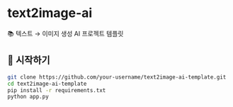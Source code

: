 # text2image-ai

📚 텍스트 → 이미지 생성 AI 프로젝트 템플릿

## 🚀 시작하기

```bash
git clone https://github.com/your-username/text2image-ai-template.git
cd text2image-ai-template
pip install -r requirements.txt
python app.py
